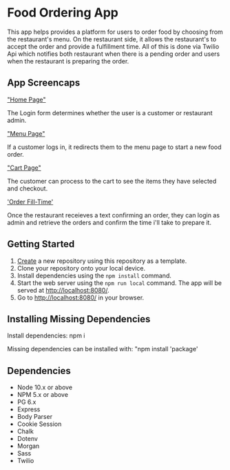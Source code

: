 # Food Ordering App

This app helps provides a platform for users to order food by choosing from the restaurant's menu. On the restaurant side, it allows the restaurant's to accept the order and provide a fulfillment time. All of this is done via Twilio Api which notifies both restaurant when there is a pending order and users when the restaurant is preparing the order.

## App Screencaps

["Home Page"](https://github.com/muhammad-usama12/midterm_food_order/blob/master/docs/Home%20Page.png)

The Login form determines whether the user is a customer or restaurant admin.

["Menu Page"](https://github.com/muhammad-usama12/midterm_food_order/blob/master/docs/Menu%20Page.png)

If a customer logs in, it redirects them to the menu page to start a new food order.

["Cart Page"](https://github.com/muhammad-usama12/midterm_food_order/blob/master/docs/Cart%20Page.png)

The customer can process to the cart to see the items they have selected and checkout.

['Order Fill-Time'](https://github.com/muhammad-usama12/midterm_food_order/blob/master/docs/Order%20Fill-Time.png)

Once the restaurant receieves a text confirming an order, they can login as admin and retrieve the orders and confirm the time i'll take to prepare it.

## Getting Started

1. [Create](https://docs.github.com/en/repositories/creating-and-managing-repositories/creating-a-repository-from-a-template) a new repository using this repository as a template.
2. Clone your repository onto your local device.
3. Install dependencies using the `npm install` command.
4. Start the web server using the `npm run local` command. The app will be served at <http://localhost:8080/>.
5. Go to <http://localhost:8080/> in your browser.

## Installing Missing Dependencies

Install dependencies: npm i

Missing dependencies can be installed with: "npm install 'package'

## Dependencies

- Node 10.x or above
- NPM 5.x or above
- PG 6.x
- Express
- Body Parser
- Cookie Session
- Chalk
- Dotenv
- Morgan
- Sass
- Twilio
